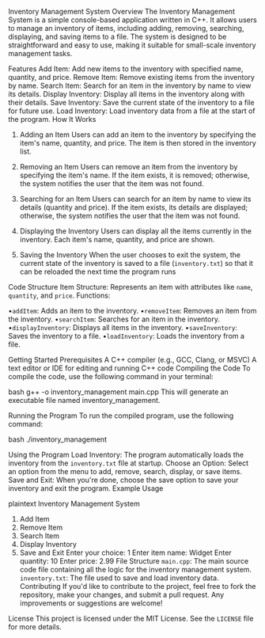Inventory Management System
Overview
The Inventory Management System is a simple console-based application written in C++. It allows users to manage an inventory of items, including adding, removing, searching, displaying, and saving items to a file. The system is designed to be straightforward and easy to use, making it suitable for small-scale inventory management tasks.

Features
Add Item: Add new items to the inventory with specified name, quantity, and price.
Remove Item: Remove existing items from the inventory by name.
Search Item: Search for an item in the inventory by name to view its details.
Display Inventory: Display all items in the inventory along with their details.
Save Inventory: Save the current state of the inventory to a file for future use.
Load Inventory: Load inventory data from a file at the start of the program.
How It Works
1. Adding an Item
Users can add an item to the inventory by specifying the item's name, quantity, and price. The item is then stored in the inventory list.

2. Removing an Item
Users can remove an item from the inventory by specifying the item's name. If the item exists, it is removed; otherwise, the system notifies the user that the item was not found.

3. Searching for an Item
Users can search for an item by name to view its details (quantity and price). If the item exists, its details are displayed; otherwise, the system notifies the user that the item was not found.

4. Displaying the Inventory
Users can display all the items currently in the inventory. Each item's name, quantity, and price are shown.

5. Saving the Inventory
When the user chooses to exit the system, the current state of the inventory is saved to a file (`inventory.txt`) so that it can be reloaded the next time the program runs

Code Structure
Item Structure: Represents an item with attributes like `name`, `quantity`, and `price`.
Functions:

•`addItem`: Adds an item to the inventory.
•`removeItem`: Removes an item from the inventory.
•`searchItem`: Searches for an item in the inventory.
•`displayInventory`: Displays all items in the inventory.
•`saveInventory`: Saves the inventory to a file.
•`loadInventory`: Loads the inventory from a file.


Getting Started
Prerequisites
A C++ compiler (e.g., GCC, Clang, or MSVC)
A text editor or IDE for editing and running C++ code
Compiling the Code
To compile the code, use the following command in your terminal:

bash
g++ -o inventory_management main.cpp
This will generate an executable file named inventory_management.

Running the Program
To run the compiled program, use the following command:

bash
./inventory_management



Using the Program
Load Inventory: The program automatically loads the inventory from the `inventory.txt` file at startup.
Choose an Option: Select an option from the menu to add, remove, search, display, or save items.
Save and Exit: When you're done, choose the save option to save your inventory and exit the program.
Example Usage

plaintext
Inventory Management System
1. Add Item
2. Remove Item
3. Search Item
4. Display Inventory
5. Save and Exit
Enter your choice: 1
Enter item name: Widget
Enter quantity: 10
Enter price: 2.99
File Structure
`main.cpp`: The main source code file containing all the logic for the inventory management system.
`inventory.txt`: The file used to save and load inventory data.
Contributing
If you'd like to contribute to the project, feel free to fork the repository, make your changes, and submit a pull request. Any improvements or suggestions are welcome!

License
This project is licensed under the MIT License. See the `LICENSE` file for more details.

